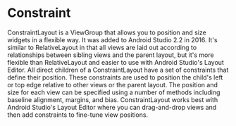# Constraint

ConstraintLayout is a ViewGroup that allows you to position and size widgets in a flexible way. It was added to Android Studio 2.2 in 2016. It's similar to RelativeLayout in that all views are laid out according to relationships between sibling views and the parent layout, but it's more flexible than RelativeLayout and easier to use with Android Studio's Layout Editor. All direct children of a ConstraintLayout have a set of constraints that define their position. These constraints are used to position the child's left or top edge relative to other views or the parent layout. The position and size for each view can be specified using a number of methods including baseline alignment, margins, and bias. ConstraintLayout works best with Android Studio's Layout Editor where you can drag-and-drop views and then add constraints to fine-tune view positions.